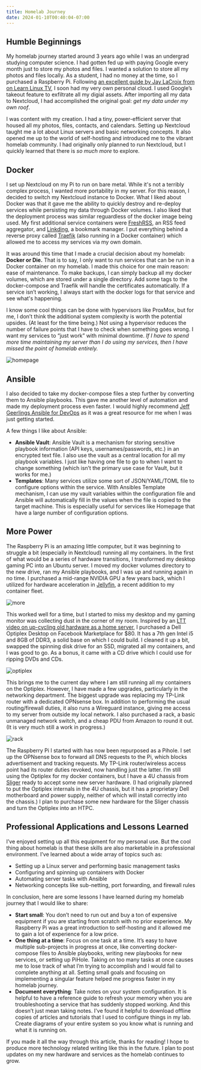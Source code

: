 ```yaml
---
title: Homelab Journey
date: 2024-01-10T00:40:04-07:00
---
```


## Humble Beginnings

My homelab journey started around 3 years ago while I was an undergrad studying computer science. I had gotten fed up with paying Google every month just to store my photos and files. I wanted a solution to store all my photos and files locally. As a student, I had no money at the time, so I purchased a Raspberry Pi. Following [an excellent guide by Jay LaCroix from on Learn Linux TV](https://www.youtube.com/watch?v=y4dtcr2NL5M), I soon had my very own personal cloud. I used Google’s takeout feature to exfiltrate all my digial assets. After importing all my data to Nextcloud, I had accomplished the original goal: *get my data under my own roof*.

I was content with my creation. I had a tiny, power-efficient server that housed all my photos, files, contacts, and calendars. Setting up Nextcloud taught me a lot about Linux servers and basic networking concepts. It also opened me up to the world of self-hosting and introduced me to the vibrant homelab community. I had originally only planned to run Nextcloud, but I quickly learned that there is *so much more* to explore. 

## Docker

I set up Nextcloud on my Pi to run on bare metal. While it's not a terribly complex process, I wanted more portability in my server. For this reason, I decided to switch my Nextcloud instance to Docker. What I liked about Docker was that it gave me the ability to quickly destroy and re-deploy services while persisting my data through Docker volumes. I also liked that the deployment process was similar reguardless of the docker image being used. My first additional service containers were [FreshRSS](https://github.com/FreshRSS/FreshRSS), an RSS feed aggregator, and [Linkding](https://github.com/sissbruecker/linkding), a bookmark manager. I put everything behind a reverse proxy called [Traefik](https://doc.traefik.io/traefik/) (also running in a Docker container) which allowed me to access my services via my own domain.

It was around this time that I made a crucial decision about my homelab: **Docker or Die.** That is to say, I only want to run services that can be run in a Docker container on my homelab. I made this choice for one main reason: ease of maintenance. To make backups, I can simply backup all my docker volumes, which are stored under a single directory. Add some tags to the docker-compose and Traefik will handle the certificates automatically. If a service isn’t working, I always start with the docker logs for that service and see what's happening. 

I know some cool things can be done with hypervisors like ProxMox, but for me, I don’t think the additional system complexity is worth the potential upsides. (At least for the time being.) Not using a hypervisor reduces the number of failure points that I have to check when something goes wrong. I want my services to “just work” with minimal downtime. *If I have to spend more time maintaining my server than I do using my services, then I have missed the point of homelab entirely.*

![homepage](homepage.png)

## Ansible

I also decided to take my docker-compose files a step further by converting them to Ansible playbooks. This gave me another level of automation and made my deployment process even faster. I would highly recommend [Jeff Geerlings Ansible for DevOps](https://www.jeffgeerling.com/project/ansible-devops) as it was a great resource for me when I was just getting started.

A few things I like about Ansible:

- **Ansible Vault**: Ansible Vault is a mechanism for storing sensitive playbook information (API keys, usernames/passwords, etc.) in an encrypted text file. I also use the vault as a central location for all my playbook variables. I just like having one file to go to when I want to change something (which isn’t the primary use case for Vault, but it works for me.)
- **Templates**: Many services utilize some sort of JSON/YAML/TOML file to configure options within the service. With Ansibles Template mechanism, I can use my vault variables within the configuration file and Ansible will automatically fill in the values when the file is copied to the target machine. This is especially useful for services like Homepage that have a large number of configuration options.

## More Power

The Raspberry Pi is an amazing little computer, but it was beginning to struggle a bit (especially in Nextcloud) running all my containers. In the first of what would be a series of hardware transitions, I transformed my desktop gaming PC into an Ubuntu server. I moved my docker volumes directory to the new drive, ran my Ansible playbooks, and I was up and running again in no time. I purchased a mid-range NVIDIA GPU a few years back, which I utilized for hardware acceleration in [Jellyfin](https://jellyfin.org/), a recent addition to my container fleet.

![more](more.gif)

This worked well for a time, but I started to miss my desktop and my gaming monitor was collecting dust in the corner of my room. Inspired by an [LTT video on up-cycling old hardware as a home server](https://www.youtube.com/watch?v=zPmqbtKwtgw), I purchased a Dell Optiplex Desktop on Facebook Marketplace for $80. It has a 7th gen Intel i5 and 8GB of DDR3, a solid base on which I could build. I cleaned it up a bit, swapped the spinning disk drive for an SSD, migrated all my containers, and I was good to go. As a bonus, it came with a CD drive which I could use for ripping DVDs and CDs.

![optiplex](optiplex.png)

This brings me to the current day where I am still running all my containers on the Optiplex. However, I have made a few upgrades, particularly in the networking department. The biggest upgrade was replacing my TP-Link router with a dedicated OPNsense box. In addition to performing the usual routing/firewall duties, it also runs a Wireguard instance, giving me access to my server from outside my local network. I also purchased a rack, a basic unmanaged network switch, and a cheap PDU from Amazon to round it out. (It is very much still a work in progress.)

![rack](rack.jpg)

The Raspberry Pi I started with has now been repurposed as a Pihole. I set up the OPNsense box to forward all DNS requests to the Pi, which blocks advertisement and tracking requests. My TP-Link router/wireless access point had its router duties revoked, now handling just the latter. I’m still using the Optiplex for my docker containers, but I have a 4U chassis from [Sliger](https://www.sliger.com/) ready to accept some new server hardware. (I had originally planned to put the Optiplex internals in the 4U chassis, but it has a proprietary Dell motherboard and power supply, neither of which will install correctly into the chassis.) I plan to purchase some new hardware for the Sliger chassis and turn the Optiplex into an HTPC.

## Professional Applications and Lessons Learned

I’ve enjoyed setting up all this equipment for my personal use. But the cool thing about homelab is that these skills are also marketable in a professional environment. I’ve learned about a wide array of topics such as:

- Setting up a Linux server and performing basic management tasks
- Configuring and spinning up containers with Docker
- Automating server tasks with Ansible
- Networking concepts like sub-netting, port forwarding, and firewall rules

In conclusion, here are some lessons I have learned during my homelab journey that I would like to share:

- **Start small**: You don’t need to run out and buy a ton of expensive equipment if you are starting from scratch with no prior experience. My Raspberry Pi was a great introduction to self-hosting and it allowed me to gain a lot of experience for a low price.
- **One thing at a time**: Focus on one task at a time. It’s easy to have multiple sub-projects in progress at once, like converting docker-compose files to Ansible playbooks, writing new playbooks for new services, or setting up PiHole. Taking on too many tasks at once causes me to lose track of what I’m trying to accomplish and I would fail to complete anything at all. Setting small goals and focusing on implementing a singular feature helped me progress faster in my homelab journey.
- **Document everything**: Take notes on your system configuration. It is helpful to have a reference guide to refresh your memory when you are troubleshooting a service that has suddenly stopped working. And this doesn’t just mean taking notes. I've found it helpful to download offline copies of articles and tutorials that I used to configure things in my lab. Create diagrams of your entire system so you know what is running and what it is running on.

If you made it all the way through this article, thanks for reading! I hope to produce more technology related writing like this in the future. I plan to post updates on my new hardware and services as the homelab continues to grow.
